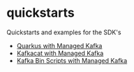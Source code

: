 # quickstarts

Quickstarts and examples for the SDK's

- [Quarkus with Managed Kafka](./mas-quarkus-kafka)
- [Kafkacat with Managed Kafka](./mas-kafkacat)
- [Kafka Bin Scripts with Managed Kafka](./mas-kafka-bin-scripts)
